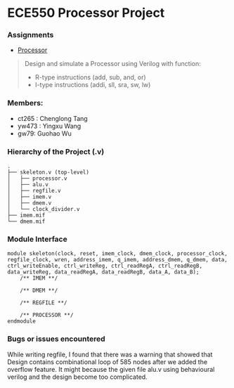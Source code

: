 # ECE550 Processor Project

### Assignments
* [Processor](https://docs.google.com/document/d/1zV90qzHWJHSYq9R-bINMuFR3Ofr0463e-bUarTt1WJ0/edit)
> Design and simulate a Processor using Verilog with function:
>* R-type instructions (add, sub, and, or)
>* I-type instructions (addi, sll, sra, sw, lw)


### Members:

* ct265 : Chenglong Tang
* yw473 : Yingxu Wang
* gw79: Guohao Wu

### Hierarchy of the Project (.v)
    .
    ├── skeleton.v (top-level)
    │   ├── processor.v 
    │   ├── alu.v 
    │   ├── regfile.v
    │   ├── imem.v
    │   ├── dmem.v
    │   └── clock_divider.v
    ├── imem.mif
    └── dmem.mif

### Module Interface

```
module skeleton(clock, reset, imem_clock, dmem_clock, processor_clock, regfile_clock, wren, address_imem, q_imem, address_dmem, q_dmem, data, ctrl_writeEnable, ctrl_writeReg, ctrl_readRegA, ctrl_readRegB, data_writeReg, data_readRegA, data_readRegB, data_A, data_B);
    /** IMEM **/

    /** DMEM **/

    /** REGFILE **/

    /** PROCESSOR **/
endmodule
```

### Bugs or issues encountered

While writing regfile, I found that there was a warning that showed that Design contains combinational loop of 585 nodes after we added the overflow feature. It might because the given file alu.v using behavioural verilog and the design become too complicated.
